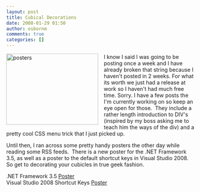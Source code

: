 ```yaml
---
layout: post
title: Cubical Decorations
date: 2008-01-29 01:50
author: osbornm
comments: true
categories: []
---
```

<p><a href="http://blog.osbornm.com/images/blog_osbornm_com/WindowsLiveWriter/CubicalDecorations_FB69/posters_2.jpg"><img style="border-right: 0px; border-top: 0px; margin: 0px 15px 0px 0px; border-left: 0px; border-bottom: 0px" height="189" alt="posters" src="http://blog.osbornm.com/images/blog_osbornm_com/WindowsLiveWriter/CubicalDecorations_FB69/posters_thumb.jpg" width="244" align="left" border="0" /></a> I know I said I was going to be posting once a week and I have already broken that string because I haven't posted in 2 weeks. For what its worth we just had a release at work so I haven't had much free time. Sorry. I have a few posts the I'm currently working on so keep an eye open for those.  They include a rather length introduction to DIV's (inspired by my boss asking me to teach him the ways of the div) and a pretty cool CSS menu trick that I just picked up.</p>  <p>Until then, I ran across some pretty handy posters the other day while reading some RSS feeds.  There is a new poster for the .NET Framework 3.5, as well as a poster to the default shortcut keys in Visual Studio 2008.  So get to decorating your cubicles in true geek fashion.</p>  <div class="wlWriterSmartContent" id="scid:fb3a1972-4489-4e52-abe7-25a00bb07fdf:df663262-b835-47e2-8fae-e717fbcf9361" style="padding-right: 0px; display: inline; padding-left: 0px; padding-bottom: 0px; margin: 0px; padding-top: 0px"><p>.NET Framework 3.5 <a href="http://blog.osbornm.com/images/blog_osbornm_com/WindowsLiveWriter/CubicalDecorations_FB69/Visual%20C_Sharp%202008%20Poster.pdf" target="_blank">Poster</a><br />Visual Studio 2008 Shortcut Keys <a href="http://blog.osbornm.com/images/blog_osbornm_com/WindowsLiveWriter/CubicalDecorations_FB69/NET_35_Namespaces_Poster_JAN08.pdf" target="_blank">Poster</a></p></div>
